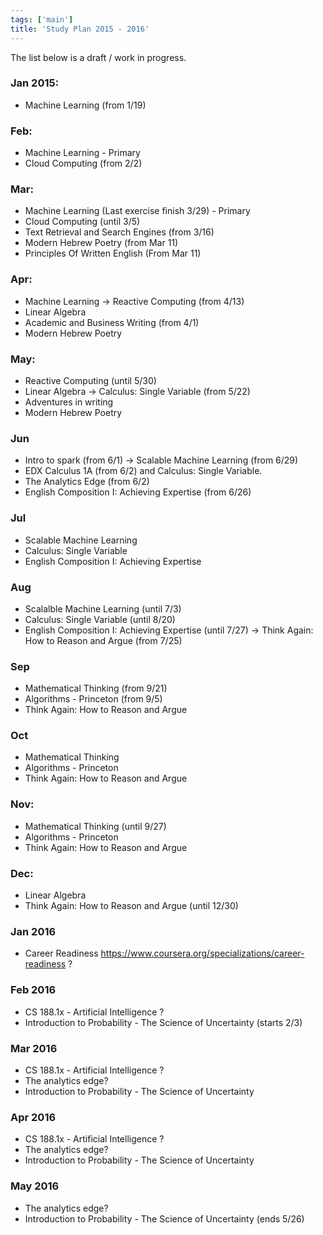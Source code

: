 ```yaml
---
tags: ['main']
title: 'Study Plan 2015 - 2016'
---
```


The list below is a draft / work in progress.

### Jan 2015:
- Machine Learning (from 1/19)

### Feb:
- Machine Learning - Primary
- Cloud Computing (from 2/2)

### Mar:
- Machine Learning (Last exercise finish 3/29) - Primary
- Cloud Computing (until 3/5)
- Text Retrieval and Search Engines (from 3/16)
- Modern Hebrew Poetry (from Mar 11)
- Principles Of Written English (From Mar 11)

### Apr:
- Machine Learning -> Reactive Computing (from 4/13)
- Linear Algebra
- Academic and Business Writing (from 4/1)
- Modern Hebrew Poetry

### May:
- Reactive Computing (until 5/30)
- Linear Algebra -> Calculus: Single Variable (from 5/22)
- Adventures in writing
- Modern Hebrew Poetry

### Jun
- Intro to spark (from 6/1) -> Scalable Machine Learning (from 6/29)
- EDX Calculus 1A (from 6/2) and Calculus: Single Variable.
- The Analytics Edge (from 6/2)
- English Composition I: Achieving Expertise (from 6/26)

### Jul
- Scalable Machine Learning
- Calculus: Single Variable
- English Composition I: Achieving Expertise

### Aug
- Scalalble Machine Learning (until 7/3)
- Calculus: Single Variable (until 8/20)
- English Composition I: Achieving Expertise (until 7/27) -> Think Again: How to Reason and Argue (from 7/25)

### Sep
- Mathematical Thinking (from 9/21)
- Algorithms - Princeton (from 9/5)
- Think Again: How to Reason and Argue

### Oct
- Mathematical Thinking
- Algorithms - Princeton
- Think Again: How to Reason and Argue

### Nov:
- Mathematical Thinking (until 9/27)
- Algorithms - Princeton
- Think Again: How to Reason and Argue

### Dec:
- Linear Algebra
- Think Again: How to Reason and Argue (until 12/30)

### Jan 2016
- Career Readiness https://www.coursera.org/specializations/career-readiness ?

### Feb 2016
- CS 188.1x - Artificial Intelligence ?
- Introduction to Probability - The Science of Uncertainty (starts 2/3)

### Mar 2016
- CS 188.1x - Artificial Intelligence ?
- The analytics edge?
- Introduction to Probability - The Science of Uncertainty

### Apr 2016
- CS 188.1x - Artificial Intelligence ?
- The analytics edge?
- Introduction to Probability - The Science of Uncertainty

### May 2016
- The analytics edge?
- Introduction to Probability - The Science of Uncertainty (ends 5/26)
